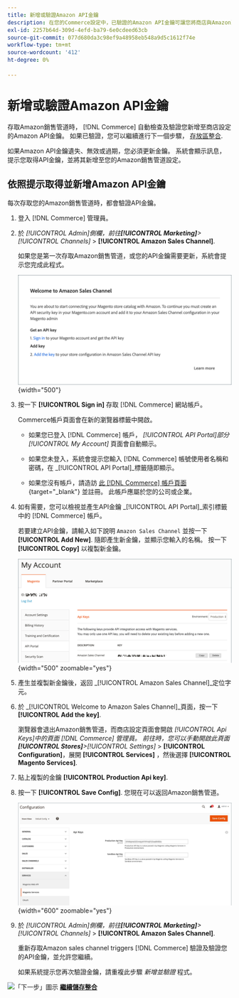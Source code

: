 ```yaml
---
title: 新增或驗證Amazon API金鑰
description: 在您的Commerce設定中，已驗證的Amazon API金鑰可讓您將商店與Amazon賣家帳戶整合。
exl-id: 2257b64d-309d-4efd-ba79-6e0cdeed63cb
source-git-commit: 077d680da3c98ef9a48958eb548a9d5c1612f74e
workflow-type: tm+mt
source-wordcount: '412'
ht-degree: 0%

---
```


# 新增或驗證Amazon API金鑰

存取Amazon銷售管道時， [!DNL Commerce] 自動檢查及驗證您新增至商店設定的Amazon API金鑰。 如果已驗證，您可以繼續進行下一個步驟， [存放區整合](./store-integration.md).

如果Amazon API金鑰遺失、無效或過期，您必須更新金鑰。 系統會顯示訊息，提示您取得API金鑰，並將其新增至您的Amazon銷售管道設定。

## 依照提示取得並新增Amazon API金鑰

每次存取您的Amazon銷售管道時，都會驗證API金鑰。

1. 登入 [!DNL Commerce] 管理員。

1. 於 _[!UICONTROL Admin]_側欄，前往&#x200B;**[!UICONTROL Marketing]**>_[!UICONTROL Channels]_ > **[!UICONTROL Amazon Sales Channel]**.

   如果您是第一次存取Amazon銷售管道，或您的API金鑰需要更新，系統會提示您完成此程式。

   ![取得並新增Amazon API金鑰提示](assets/amazon-api-verification-prompt.png){width="500"}

1. 按一下 **[!UICONTROL Sign in]** 存取 [!DNL Commerce] 網站帳戶。

   Commerce帳戶頁面會在新的瀏覽器標籤中開啟。

   - 如果您已登入 [!DNL Commerce] 帳戶， _[!UICONTROL API Portal]_部分_[!UICONTROL My Account]_ 頁面會自動顯示。

   - 如果您未登入，系統會提示您輸入 [!DNL Commerce] 帳號使用者名稱和密碼，在 _[!UICONTROL API Portal]_標籤隨即顯示。

   - 如果您沒有帳戶，請造訪 [此 [!DNL Commerce] 帳戶頁面](https://account.magento.com/customer/account/login/){target="_blank"} 並註冊。 此帳戶應屬於您的公司或企業。

1. 如有需要，您可以檢視並產生API金鑰 _[!UICONTROL API Portal]_索引標籤中的 [!DNL Commerce] 帳戶。

   若要建立API金鑰，請輸入如下說明 `Amazon Sales Channel` 並按一下 **[!UICONTROL Add New]**. 隨即產生新金鑰，並顯示您輸入的名稱。 按一下 **[!UICONTROL Copy]** 以複製新金鑰。

   ![產生或複製API金鑰](assets/amazon-add-api-key.png){width="500" zoomable="yes"}

1. 產生並複製新金鑰後，返回 _[!UICONTROL Amazon Sales Channel]_定位字元。

1. 於 _[!UICONTROL Welcome to Amazon Sales Channel]_頁面，按一下&#x200B;**[!UICONTROL Add the key]**.

   瀏覽器會退出Amazon銷售管道，而商店設定頁面會開啟 _[!UICONTROL Api Keys]_中的頁面 [!DNL Commerce] 管理員。 前往時，您可以手動開啟此頁面&#x200B;**[!UICONTROL Stores]**>_[!UICONTROL Settings]_ > **[!UICONTROL Configuration]**，展開 **[!UICONTROL Services]** ，然後選擇 **[!UICONTROL Magento Services]**.

1. 貼上複製的金鑰 **[!UICONTROL Production Api key]**.

1. 按一下 **[!UICONTROL Save Config]**. 您現在可以返回Amazon銷售管道。

   ![在您的商店設定中新增API金鑰](assets/config-magento-services-api-screen.png){width="600" zoomable="yes"}

1. 於 _[!UICONTROL Admin]_側欄，前往&#x200B;**[!UICONTROL Marketing]**>_[!UICONTROL Channels]_ > **[!UICONTROL Amazon Sales Channel]**.

   重新存取Amazon sales channel triggers [!DNL Commerce] 驗證及驗證您的API金鑰，並允許您繼續。

   如果系統提示您再次驗證金鑰，請重複此步驟 _新增並驗證_ 程式。

![「下一步」圖示](assets/btn-next.png) [**繼續儲存整合**](./store-integration.md)
